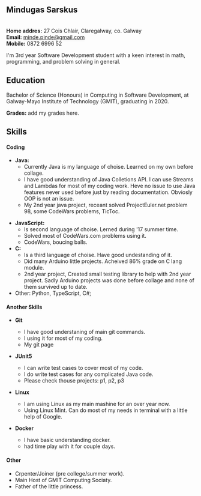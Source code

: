 ## Mindugas Sarskus
<br>**Home addres:** 27 Cois Chlair, Claregalway, co. Galway
<br>**Email:** minde.pinde@gmail.com
<br>**Mobile:** 0872 6996 52

[comment]: # (Then a sentence about what you've achieved. And then a sentence about what you're looking for: what you would ideally be doing, with whom and in what environment.)

I'm 3rd year Software Development student with a keen interest in math, programming, and problem solving in general.

## Education
Bachelor of Science (Honours) in Computing in Software Development, at Galway-Mayo Institute of Technology (GMIT), graduating in 2020.

**Grades:** add my grades here.

## Skills

#### Coding

 - **Java:**
     - Currently Java is my language of choise. Learned on my own before collage.
     - I have good understanding of Java Colletions API. I can use Streams and Lambdas for most of my coding work. Heve no issue to use Java features never used before just by reading documentation. Obviosly OOP is not an issue.
     - My 2nd year java project, receant solved ProjectEuler.net problem 98, some CodeWars problems, TicToc.

[commet]: # (- Experience, - Achievements,- Evidence)

- **JavaScript:**
    - Is second language of choise. Lerned during '17 summer time.
    - Solved most of CodeWars.com problems using it.
    - CodeWars, boucing balls.
- **C:**
    - Is a third language of choise. Have good undestanding of it.
    - Did many Arduino little projects. Acheived 86% grade on C lang module.
    - 2nd year project, Created small testing library to help with 2nd year project. Sadly Arduino projects was done before collage and none of them survived up to date.
- Other: Python, TypeScript, C#;

#### Another Skills

- **Git**
    - I have good understaning of main git commands.
    - I using it for most of my coding.
    - My git page

- **JUnit5**
    - I can write test cases to cover most of my code.
    - I do write test cases for any complicated Java code.
    - Please check thouse projects: p1, p2, p3

- **Linux**
    - I am using Linux as my main mashine for an over year now.
    - Using Linux Mint. Can do most of my needs in terminal with a little help of Google.

- **Docker**
    - I have basic understanding docker.
    - had time play with it for couple days.

[comment]: # (Descriptive paragraph of how capable you are at this skill and, if relevant, how it has developed.)

#### Other
- Crpenter/Joiner (pre college/summer work).
- Main Host of GMIT Computing Sociaty.
- Father of the little princess.
